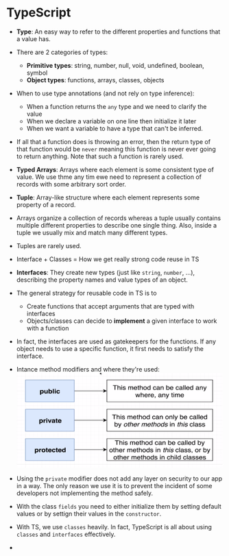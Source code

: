 # TypeScript 

- **Type**: An easy way to refer to the different properties and functions that a value has.
- There are 2 categories of types: 
    - **Primitive types**: string, number, null, void, undefined, boolean, symbol
    - **Object types**: functions, arrays, classes, objects
- When to use type annotations (and not rely on type inference):
    - When a function returns the `any` type and we need to clarify the value
    - When we declare a variable on one line then initialize it later
    - When we want a variable to have a type that can't be inferred.
- If all that a function does is throwing an error, then the return type of that function would be `never` meaning this function is never ever going to return anything. Note that such a function is rarely used. 
- **Typed Arrays**: Arrays where each element is some consistent type of value. We use thme any tim ewe need to represent a collection of records with some arbitrary sort order.
- **Tuple**: Array-like structure where each element represents some property of a record.
- Arrays organize a collection of records whereas a tuple usually contains multiple different properties to describe one single thing. Also, inside a tuple we usually mix and match many different types.
- Tuples are rarely used.
- Interface + Classes = How we get really strong code reuse in TS
- **Interfaces**: They create new types (just like `string`, `number`, ...), describing the property names and value types of an object.
- The general strategy for reusable code in TS is to 
    - Create functions that accept arguments that are typed with interfaces
    - Objects/classes can decide to **implement** a given interface to work with a function
- In fact, the interfaces are used as gatekeepers for the functions. If any object needs to use a specific function, it first needs to satisfy the interface. 
- Intance method modifiers and where they're used: 
  ![Alt text](./static/instance-method-access-modifiers.png)

- Using the `private` modifier does not add any layer on security to our app in a way. The only reason we use it is to prevent the incident of some developers not implementing the method safely.
- With the class `fields` you need to either initialize them by setting default values or by settign their values in the `constructor`.
- With TS, we use `classes` heavily. In fact, TypeScript is all about using `classes` and `interfaces` effectively. 
- 